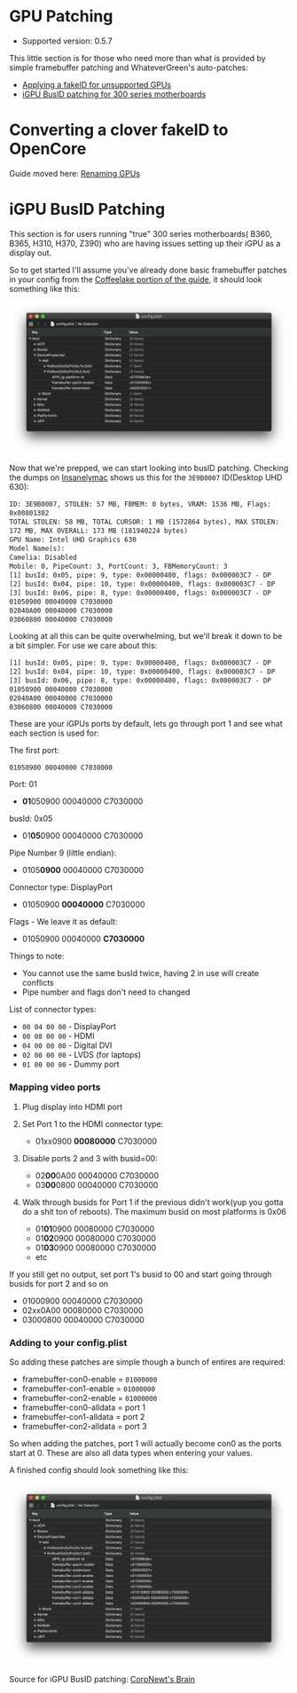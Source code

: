 # GPU Patching

* Supported version: 0.5.7

This little section is for those who need more than what is provided by simple framebuffer patching and WhateverGreen's auto-patches:

* [Applying a fakeID for unsupported GPUs](https://dortania.github.io/Getting-Started-With-ACPI/Universal/spoof.html)
* [iGPU BusID patching for 300 series motherboards](#iGPU-BusID-Patching)

# Converting a clover fakeID to OpenCore

Guide moved here: [Renaming GPUs](https://dortania.github.io/Getting-Started-With-ACPI/Universal/spoof.html)

# iGPU BusID Patching

This section is for users running "true" 300 series motherboards( B360, B365, H310, H370, Z390) who are having issues setting up their iGPU as a display out.

So to get started I'll assume you've already done basic framebuffer patches in your config from the [Coffeelake portion of the guide](../config.plist/coffee-lake.md), it should look something like this:

![](/images/extras/gpu-patches-md/prereq.png)

Now that we're prepped, we can start looking into busID patching. Checking the dumps on [Insanelymac](https://www.insanelymac.com/forum/topic/334899-intel-framebuffer-patching-using-whatevergreen/) shows us this for the `3E9B0007` ID(Desktop UHD 630):

```text
ID: 3E9B0007, STOLEN: 57 MB, FBMEM: 0 bytes, VRAM: 1536 MB, Flags: 0x00801302
TOTAL STOLEN: 58 MB, TOTAL CURSOR: 1 MB (1572864 bytes), MAX STOLEN: 172 MB, MAX OVERALL: 173 MB (181940224 bytes)
GPU Name: Intel UHD Graphics 630
Model Name(s):
Camelia: Disabled
Mobile: 0, PipeCount: 3, PortCount: 3, FBMemoryCount: 3
[1] busId: 0x05, pipe: 9, type: 0x00000400, flags: 0x000003C7 - DP
[2] busId: 0x04, pipe: 10, type: 0x00000400, flags: 0x000003C7 - DP
[3] busId: 0x06, pipe: 8, type: 0x00000400, flags: 0x000003C7 - DP
01050900 00040000 C7030000
02040A00 00040000 C7030000
03060800 00040000 C7030000
```

Looking at all this can be quite overwhelming, but we'll break it down to be a bit simpler. For use we care about this:

```text
[1] busId: 0x05, pipe: 9, type: 0x00000400, flags: 0x000003C7 - DP
[2] busId: 0x04, pipe: 10, type: 0x00000400, flags: 0x000003C7 - DP
[3] busId: 0x06, pipe: 8, type: 0x00000400, flags: 0x000003C7 - DP
01050900 00040000 C7030000
02040A00 00040000 C7030000
03060800 00040000 C7030000
```

These are your iGPUs ports by default, lets go through port 1 and see what each section is used for:

The first port:

```text
01050900 00040000 C7030000
```

Port: 01

* **01**050900 00040000 C7030000

busId: 0x05

* 01**05**0900 00040000 C7030000

Pipe Number 9 (little endian):

* 0105**0900** 00040000 C7030000

Connector type: DisplayPort

* 01050900 **00040000** C7030000

Flags - We leave it as default:

* 01050900 00040000 **C7030000**

Things to note:

* You cannot use the same busId twice, having 2 in use will create conflicts
* Pipe number and flags don't need to changed

List of connector types:

* `00 04 00 00` - DisplayPort
* `00 08 00 00` - HDMI
* `04 00 00 00` - Digital DVI
* `02 00 00 00` - LVDS (for laptops)
* `01 00 00 00` - Dummy port

### Mapping video ports

1. Plug display into HDMI port

2. Set Port 1 to the HDMI connector type:

   * 01xx0900 **00080000** C7030000

3. Disable ports 2 and 3 with busid=00:

   * 02**00**0A00 00040000 C7030000
   * 03**00**0800 00040000 C7030000

4. Walk through busids for Port 1 if the previous didn't work(yup you gotta do a shit ton of reboots). The maximum busid on most platforms is 0x06

   * 01**01**0900 00080000 C7030000
   * 01**02**0900 00080000 C7030000
   * 01**03**0900 00080000 C7030000
   * etc

If you still get no output, set port 1's busid to 00 and start going through busids for port 2 and so on

* 01000900 00040000 C7030000
* 02xx0A00 00080000 C7030000
* 03000800 00040000 C7030000

### Adding to your config.plist

So adding these patches are simple though a bunch of entires are required:

* framebuffer-con0-enable = `01000000`
* framebuffer-con1-enable = `01000000`
* framebuffer-con2-enable = `01000000`
* framebuffer-con0-alldata = port 1
* framebuffer-con1-alldata = port 2
* framebuffer-con2-alldata = port 3

So when adding the patches, port 1 will actually become con0 as the ports start at 0. These are also all data types when entering your values.

A finished config should look something like this:

![](/images/extras/gpu-patches-md/path-done.png)

Source for iGPU BusID patching: [CorpNewt's Brain](https://github.com/corpnewt)
